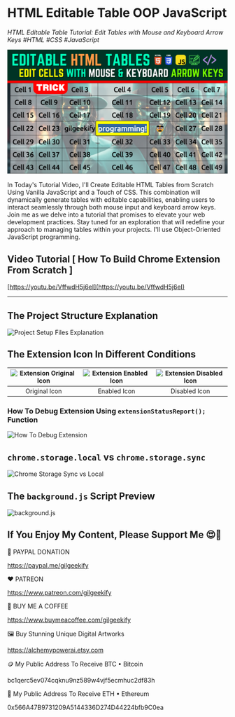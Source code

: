 # HTML Editable Table OOP JavaScript

_HTML Editable Table Tutorial: Edit Tables with Mouse and Keyboard Arrow Keys #HTML #CSS #JavaScript_

![YouTube Thumbnail](https://raw.githubusercontent.com/saeedkohansal/HTML-Editable-Table-OOP-JavaScript/main/image/HTML%20Editable%20Table%20with%20Mouse%20and%20Keyboard%20Arrow%20Keys%20Navigation.png "Injector+ Chrome Extension Manifest V3")

In Today's Tutorial Video, I'll Create Editable HTML Tables from Scratch Using Vanilla JavaScript and a Touch of CSS. This combination will dynamically generate tables with editable capabilities, enabling users to interact seamlessly through both mouse input and keyboard arrow keys. Join me as we delve into a tutorial that promises to elevate your web development practices. Stay tuned for an exploration that will redefine your approach to managing tables within your projects. I'll use Object-Oriented JavaScript programming.

## Video Tutorial [ How To Build Chrome Extension From Scratch ]
[https://youtu.be/VffwdH5j6eI](https://youtu.be/VffwdH5j6eI)

<hr>

## The Project Structure Explanation
![Project Setup Files Explanation](https://raw.githubusercontent.com/saeedkohansal/InjectorPlus-Chrome-Extension-Manifest-V3/main/images/Project-Structure-Explanation.png "Project Structure Explanation")

## The Extension Icon In Different Conditions
| ![Extension Original Icon](https://raw.githubusercontent.com/saeedkohansal/InjectorPlus-Chrome-Extension-Manifest-V3/main/source-code/assets/icons/Original.png "Extension Original Icon") | ![Extension Enabled Icon](https://raw.githubusercontent.com/saeedkohansal/InjectorPlus-Chrome-Extension-Manifest-V3/main/source-code/assets/icons/enabled/Original.png "Extension Enabled Icon") | ![Extension Disabled Icon](https://raw.githubusercontent.com/saeedkohansal/InjectorPlus-Chrome-Extension-Manifest-V3/main/source-code/assets/icons/disabled/Original.png "Extension Disabled Icon") |
| :---: | :---: | :---: |
| Original Icon | Enabled Icon | Disabled Icon |

### How To Debug Extension Using `extensionStatusReport();` Function
![How To Debug Extension](https://raw.githubusercontent.com/saeedkohansal/InjectorPlus-Chrome-Extension-Manifest-V3/main/images/How-To-Debug-Extension.gif "How To Debug Extension")

## `chrome.storage.local` vs `chrome.storage.sync`
![Chrome Storage Sync vs Local](https://raw.githubusercontent.com/saeedkohansal/InjectorPlus-Chrome-Extension-Manifest-V3/main/images/Chrome-Storage-Sync-vs-Local.png "Chrome Storage Sync vs Local")

## The `background.js` Script Preview
![background.js](https://raw.githubusercontent.com/saeedkohansal/InjectorPlus-Chrome-Extension-Manifest-V3/main/images/background.js.png "background.js")

## If You Enjoy My Content, Please Support Me 😍🙏

💙 PAYPAL DONATION

https://paypal.me/gilgeekify

❤️ PATREON

https://www.patreon.com/gilgeekify

💛 BUY ME A COFFEE

https://www.buymeacoffee.com/gilgeekify

🖼️ Buy Stunning Unique Digital Artworks

https://alchemypowerai.etsy.com

🪙 My Public Address To Receive BTC • Bitcoin

bc1qerc5ev074cqknu9nz589w4vjf5ecmhuc2df83h

🥈 My Public Address To Receive ETH • Ethereum

0x566A47B9731209A5144336D274D44224bfb9C0ea
